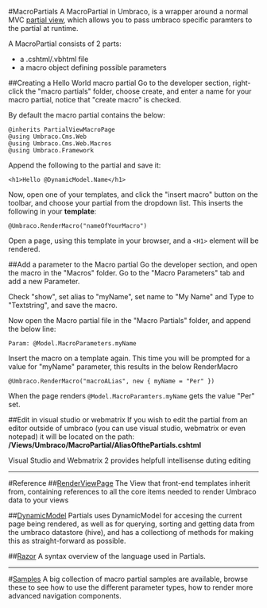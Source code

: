 #MacroPartials
A MacroPartial in Umbraco, is a wrapper around a normal MVC [partial view](../Partials/index.md), which allows
you to pass umbraco specific paramters to the partial at runtime.

A MacroPartial consists of 2 parts:
* a .cshtml/.vbhtml file
* a macro object defining possible parameters

##Creating a Hello World macro partial
Go to the developer section, right-click the "macro partials" folder, choose create, and enter a name for your macro partial, notice that "create macro" is checked.

By default the macro partial contains the below:

	﻿@inherits PartialViewMacroPage
	@using Umbraco.Cms.Web
	@using Umbraco.Cms.Web.Macros
	@using Umbraco.Framework

Append the following to the partial and save it:

	<h1>Hello @DynamicModel.Name</h1>
	
Now, open one of your templates, and click the "insert macro" button on the toolbar, and choose your partial from the dropdown list. This inserts the following in your **template**:

	@Umbraco.RenderMacro("nameOfYourMacro")

Open a page, using this template in your browser, and a `<H1>`  element will be rendered.

##Add a parameter to the Macro partial
Go the developer section, and open the macro in the "Macros" folder. Go to the "Macro Parameters" tab
and add a new Parameter.

Check "show", set alias to "myName", set name to "My Name" and Type to "Textstring", and save the macro.

Now open the Macro partial file in the "Macro Partials" folder, and append the below line:

	Param: @Model.MacroParameters.myName

Insert the macro on a template again. This time you will be prompted for a value for "myName" parameter, this results in the below RenderMacro

	@Umbraco.RenderMacro("macroALias", new { myName = "Per" })

When the page renders `@Model.MacroParamters.myName` gets the value "Per" set.


##Edit in visual studio or webmatrix
If you wish to edit the partial from an editor outside of umbraco (you can use visual studio, webmatrix or even notepad) it will be located on the path: **/Views/Umbraco/MacroPartial/AliasOfthePartials.cshtml**

Visual Studio and Webmatrix 2 provides helpfull intellisense duting editing

----

#Reference
##[RenderViewPage](../RenderViewPage.md)
The View that front-end templates inherit from, containing references to all the
core items needed to render Umbraco data to your views

##[DynamicModel](../DynamicModel.md)
Partials uses DynamicModel for accesing the current page being rendered, as well as for querying, sorting and getting data from the umbraco datastore (hive), and has a collectiong of methods for making this as straight-forward as possible.

##[Razor](../razor/index.md)
A syntax overview of the language used in Partials.  

-----

#[Samples](samples/index.md)
A big collection of macro partial samples are available, browse these
to see how to use the different parameter types, how to render more advanced
navigation components.